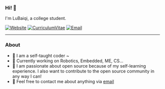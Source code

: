 ### Hi! 👋

I'm LuBaiqi, a college student.

[![Website](https://img.shields.io/badge/-Blog-ff8000?style=for-the-badge&logo=blogger&logoColor=white&link=https://ittuann.github.io)](https://ittuann.github.io) [![CurriculumVitae](https://img.shields.io/badge/-Résumé-informational?style=for-the-badge&logo=BookStack&logoColor=white&link=https://baiqilu.netlify.app)](https://baiqilu.netlify.app) [![Email](https://img.shields.io/badge/-ittuann@outlook.com-c5221f?style=for-the-badge&logo=Gmail&logoColor=white&link=mailto:ittuann@outlook.com)](mailto:ittuann@outlook.com) 

------

### About

- 💫 I am a self-taught coder ~
- 🔭 Currently working on Robotics, Embedded, ME, CS...
- 🌱 I am passionate about open source because of my self-learning experience. I also want to contribute to the open source community in any way I can!
- 💬 Feel free to contact me about anything via [email](mailto:ittuann@outlook.com)
